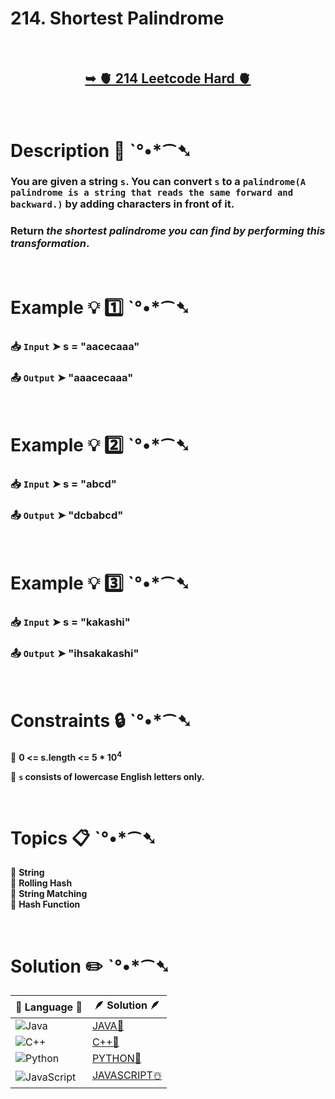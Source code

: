 # 214. Shortest Palindrome

</br>

<h2 align="center"> 

<a href="https://leetcode.com/problems/shortest-palindrome/description/?envType=daily-question&envId=2024-09-20"><strong>➥ 🫀 214 Leetcode Hard 🫀 </strong></a>
</h2>

</br>

# Description 📜 ˋ°•*⁀➷

### You are given a string `s`. You can convert `s` to a `palindrome(A palindrome is a string that reads the same forward and backward.)` by adding characters in front of it.

### Return *the shortest palindrome you can find by performing this transformation*.

</br>

# Example 💡 1️⃣ ˋ°•*⁀➷

  ### 📥 `Input`  ➤ s = "aacecaaa"

  ### 📤 `Output`  ➤  "aaacecaaa"

</br>

# Example 💡 2️⃣ ˋ°•*⁀➷

  ### 📥 `Input` ➤ s = "abcd"

  ### 📤 `Output`  ➤ "dcbabcd"


</br>

# Example 💡 3️⃣ ˋ°•*⁀➷

  ### 📥 `Input` ➤ s = "kakashi"

  ### 📤 `Output`  ➤ "ihsakakashi"

</br>

# Constraints 🔒 ˋ°•*⁀➷

🔹 **0 <= s.length <= 5 * 10<sup>4</sup>** </br>

🔹 **`s` consists of lowercase English letters only.** </br>

</br>

# Topics 📋 ˋ°•*⁀➷

🔸 **String**  </br>
🔸 **Rolling Hash**  </br>
🔸 **String Matching**  </br>
🔸 **Hash Function**  </br>

</br>

# Solution ✏️ ˋ°•*⁀➷

| 📒 Language 📒  | 🪶 Solution 🪶 |
| ------------- | ------------- |
|  ![Java](https://img.shields.io/badge/java-%23ED8B00.svg?style=for-the-badge&logo=openjdk&logoColor=white)  | [JAVA🍁](https://github.com/Prakhar-002/LEETCODE/blob/main/%F0%9F%93%9C%20Daily%20Challange%20%F0%9F%92%A1/09%20September%20%F0%9F%8D%82%202024/20%20-%2009%20-%202024%20---%20214.%20Shortest%20Palindrome%20%E2%98%83%EF%B8%8F%20%F0%9F%8D%81%20%F0%9F%8D%B0%20%F0%9F%8E%B2/%F0%9F%8D%81JAVA%20-%20214.%20Shortest%20Palindrome.java) |
|  ![C++](https://img.shields.io/badge/c++-%2300599C.svg?style=for-the-badge&logo=c%2B%2B&logoColor=white)  | [C++🎲](https://github.com/Prakhar-002/LEETCODE/blob/main/%F0%9F%93%9C%20Daily%20Challange%20%F0%9F%92%A1/09%20September%20%F0%9F%8D%82%202024/20%20-%2009%20-%202024%20---%20214.%20Shortest%20Palindrome%20%E2%98%83%EF%B8%8F%20%F0%9F%8D%81%20%F0%9F%8D%B0%20%F0%9F%8E%B2/%F0%9F%8E%B2CPP%20-%20214.%20Shortest%20Palindrome.cpp)  |
|  ![Python](https://img.shields.io/badge/python-3670A0?style=for-the-badge&logo=python&logoColor=ffdd54)    | [PYTHON🍰](https://github.com/Prakhar-002/LEETCODE/blob/main/%F0%9F%93%9C%20Daily%20Challange%20%F0%9F%92%A1/09%20September%20%F0%9F%8D%82%202024/20%20-%2009%20-%202024%20---%20214.%20Shortest%20Palindrome%20%E2%98%83%EF%B8%8F%20%F0%9F%8D%81%20%F0%9F%8D%B0%20%F0%9F%8E%B2/%F0%9F%8D%B0PYTHON%20-%20214.%20Shortest%20Palindrome.py) |
| ![JavaScript](https://img.shields.io/badge/javascript-%23323330.svg?style=for-the-badge&logo=javascript&logoColor=%23F7DF1E)   | [JAVASCRIPT☃️](https://github.com/Prakhar-002/LEETCODE/blob/main/%F0%9F%93%9C%20Daily%20Challange%20%F0%9F%92%A1/09%20September%20%F0%9F%8D%82%202024/20%20-%2009%20-%202024%20---%20214.%20Shortest%20Palindrome%20%E2%98%83%EF%B8%8F%20%F0%9F%8D%81%20%F0%9F%8D%B0%20%F0%9F%8E%B2/%E2%98%83%EF%B8%8FJAVASCRIPT%20-%20214.%20Shortest%20Palindrome.js) |

